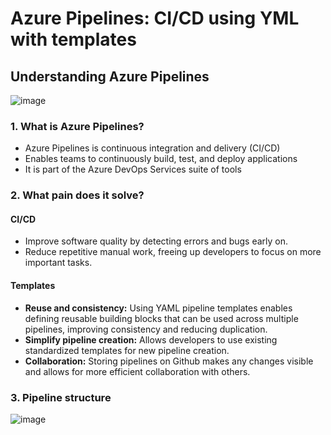 # Azure Pipelines: CI/CD using YML with templates

## Understanding Azure Pipelines
![image](https://user-images.githubusercontent.com/20569339/221383196-a54c0748-9dbd-455b-b782-9d74a3122463.png)

### 1. What is Azure Pipelines?

- Azure Pipelines is continuous integration and delivery (CI/CD)
- Enables teams to continuously build, test, and deploy applications
- It is part of the Azure DevOps Services suite of tools

### 2. What pain does it solve?

#### CI/CD

- Improve software quality by detecting errors and bugs early on.
- Reduce repetitive manual work, freeing up developers to focus on more important tasks.

#### Templates

- **Reuse and consistency:** Using YAML pipeline templates enables defining reusable building blocks that can be used across multiple pipelines, improving consistency and reducing duplication.
- **Simplify pipeline creation:** Allows developers to use existing standardized templates for new pipeline creation.
- **Collaboration:** Storing pipelines on Github makes any changes visible and allows for more efficient collaboration with others.

### 3. Pipeline structure

![image](https://user-images.githubusercontent.com/20569339/221383115-f75c0984-a636-4302-99eb-c7c48c752e54.png)
